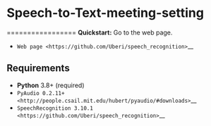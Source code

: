 # Speech-to-Text-meeting-setting
=================
**Quickstart:** Go to the web page.
-  `Web page <https://github.com/Uberi/speech_recognition>`__

Requirements
-----------------

* **Python** 3.8+ (required)
*  `PyAudio 0.2.11+ <http://people.csail.mit.edu/hubert/pyaudio/#downloads>`__
*  `SpeechRecognition 3.10.1 <https://github.com/Uberi/speech_recognition>`__
